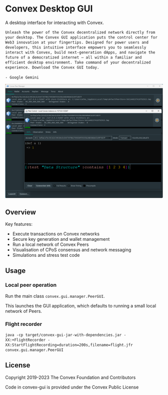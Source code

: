 # Convex Desktop GUI

A desktop interface for interacting with Convex.

```
Unleash the power of the Convex decentralized network directly from your desktop. The Convex GUI application puts the control center for Web3 innovation at your fingertips. Designed for power users and developers, this intuitive interface empowers you to seamlessly interact with Convex, build next-generation dApps, and navigate the future of a democratized internet – all within a familiar and efficient desktop environment. Take command of your decentralized experience. Download the Convex GUI today.

- Google Gemini
```

![Screenshot](docs/images/convex-desktop.png)

## Overview

Key features:
- Execute transactions on Convex networks
- Secure key generation and wallet management
- Run a local network of Convex Peers
- Visualisation of CPoS consensus and network messaging
- Simulations and stress test code

## Usage

### Local peer operation

Run the main class `convex.gui.manager.PeerGUI`.

This launches the GUI application, which defaults to running a small local network of Peers.

### Flight recorder

```
java -cp target/convex-gui-jar-with-dependencies.jar -XX:+FlightRecorder -XX:StartFlightRecording=duration=200s,filename=flight.jfr convex.gui.manager.PeerGUI
```

## License

Copyright 2019-2023 The Convex Foundation and Contributors

Code in convex-gui is provided under the Convex Public License